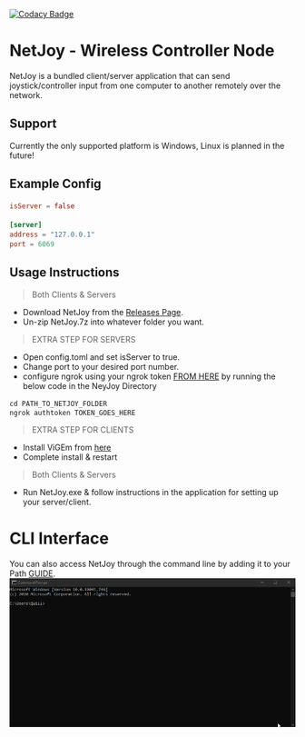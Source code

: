 ﻿[![Codacy Badge](https://app.codacy.com/project/badge/Grade/85194601df794282adcf5332d0ddadcd)](https://www.codacy.com/gh/QuillDev/NetJoy/dashboard?utm_source=github.com&amp;utm_medium=referral&amp;utm_content=QuillDev/NetJoy&amp;utm_campaign=Badge_Grade)

# NetJoy - Wireless Controller Node
NetJoy is a bundled client/server application that can send joystick/controller input
from one computer to another remotely over the network.

## Support
Currently the only supported platform is Windows, Linux is planned in the future!

## Example Config
````toml
isServer = false

[server]
address = "127.0.0.1"
port = 6069
````

## Usage Instructions
> Both Clients & Servers
*   Download NetJoy from the [Releases Page](https://github.com/QuillDev/NetJoy/releases).
*   Un-zip NetJoy.7z into whatever folder you want.
> EXTRA STEP FOR SERVERS
*   Open config.toml and set isServer to true.
*   Change port to your desired port number.
*   configure ngrok using your ngrok token [FROM HERE](https://ngrok.com/) by running the below code in the NeyJoy Directory
```
cd PATH_TO_NETJOY_FOLDER
ngrok authtoken TOKEN_GOES_HERE
```

> EXTRA STEP FOR CLIENTS
*   Install ViGEm from [here](https://github.com/ViGEm/ViGEmBus)
*   Complete install & restart
> Both Clients & Servers
*   Run NetJoy.exe & follow instructions in the application for setting up your server/client.

# CLI Interface
You can also access NetJoy through the command line by adding it to your Path [GUIDE](https://stackoverflow.com/questions/44272416/how-to-add-a-folder-to-path-environment-variable-in-windows-10-with-screensho).
![](./Guides/Assets/cli_usage.gif)